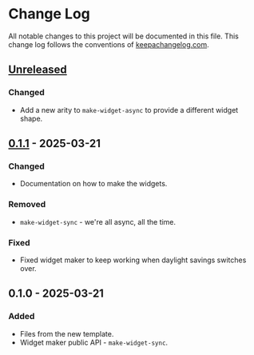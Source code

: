 # Change Log
All notable changes to this project will be documented in this file. This change log follows the conventions of [keepachangelog.com](http://keepachangelog.com/).

## [Unreleased]
### Changed
- Add a new arity to `make-widget-async` to provide a different widget shape.

## [0.1.1] - 2025-03-21
### Changed
- Documentation on how to make the widgets.

### Removed
- `make-widget-sync` - we're all async, all the time.

### Fixed
- Fixed widget maker to keep working when daylight savings switches over.

## 0.1.0 - 2025-03-21
### Added
- Files from the new template.
- Widget maker public API - `make-widget-sync`.

[Unreleased]: https://github.com/innit/innit/compare/0.1.1...HEAD
[0.1.1]: https://github.com/innit/innit/compare/0.1.0...0.1.1
